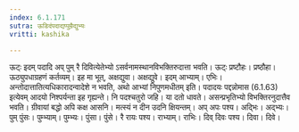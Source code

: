 ```yaml
---
index: 6.1.171
sutra: ऊडिदंपदाद्यप्पुम्रैद्युभ्यः
vritti: kashika

---
```

ऊट्ः इदम् पदादि अप् पुम् रै दिवित्येतेभ्यो ऽसर्वनामस्थानविभक्तिरुदात्ता भवति। ऊट्ः प्रष्टौहः। प्रष्ठौहा। ऊठ्युपधाग्रहणं कर्तव्यम्। इह मा भूत्, अक्षद्युवा। अक्षद्युवे। इदम् आभ्याम्। एभिः। अन्तोदात्तातित्यधिकारादन्वादेशे न भवति, अथो आभ्यां निपुणमधीतम् इति। पदादयः पद्दन्नोमास (6.1.63) इत्येवम् आदयो निश्पर्यन्ता इह गृह्यन्ते। नि पदश्चतुरो जहि। या दतो धावते। असन्प्रभृतिभ्यो विभक्तिरनुदात्तैव भवति। ग्रीवायां बद्धो अपि कक्ष आसनि। मत्स्यं न दीन उदनि क्षियन्तम्। अप् अपः पश्य। अद्भिः। अद्भ्यः। पुम् पुंसः। पुम्भ्याम्। पुम्भ्यः। पुंसा। पुंसे। रै रायः पश्य। राभ्याम्। राभिः। दिव् दिवः पश्य। दिवा। दिवे।